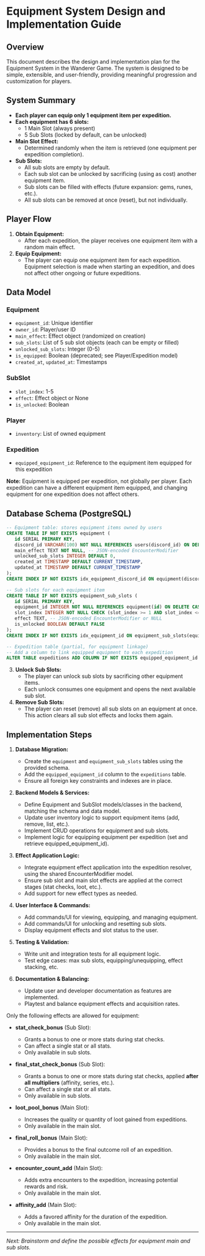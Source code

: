 # Equipment System Design and Implementation Guide

## Overview
This document describes the design and implementation plan for the Equipment System in the Wanderer Game. The system is designed to be simple, extensible, and user-friendly, providing meaningful progression and customization for players.

## System Summary
- **Each player can equip only 1 equipment item per expedition.**
- **Each equipment has 6 slots:**
  - 1 Main Slot (always present)
  - 5 Sub Slots (locked by default, can be unlocked)
- **Main Slot Effect:**
  - Determined randomly when the item is retrieved (one equipment per expedition completion).
- **Sub Slots:**
  - All sub slots are empty by default.
  - Each sub slot can be unlocked by sacrificing (using as cost) another equipment item.
  - Sub slots can be filled with effects (future expansion: gems, runes, etc.).
  - All sub slots can be removed at once (reset), but not individually.

## Player Flow
1. **Obtain Equipment:**
   - After each expedition, the player receives one equipment item with a random main effect.
2. **Equip Equipment:**
   - The player can equip one equipment item for each expedition. Equipment selection is made when starting an expedition, and does not affect other ongoing or future expeditions.
## Data Model

### Equipment
- `equipment_id`: Unique identifier
- `owner_id`: Player/user ID
- `main_effect`: Effect object (randomized on creation)
- `sub_slots`: List of 5 sub slot objects (each can be empty or filled)
- `unlocked_sub_slots`: Integer (0-5)
- `is_equipped`: Boolean (deprecated; see Player/Expedition model)
- `created_at`, `updated_at`: Timestamps

### SubSlot
- `slot_index`: 1-5
- `effect`: Effect object or None
- `is_unlocked`: Boolean

### Player
- `inventory`: List of owned equipment

### Expedition
- `equipped_equipment_id`: Reference to the equipment item equipped for this expedition

**Note:** Equipment is equipped per expedition, not globally per player. Each expedition can have a different equipment item equipped, and changing equipment for one expedition does not affect others.

## Database Schema (PostgreSQL)

```sql
-- Equipment table: stores equipment items owned by users
CREATE TABLE IF NOT EXISTS equipment (
   id SERIAL PRIMARY KEY,
   discord_id VARCHAR(100) NOT NULL REFERENCES users(discord_id) ON DELETE CASCADE,
   main_effect TEXT NOT NULL, -- JSON-encoded EncounterModifier
   unlocked_sub_slots INTEGER DEFAULT 0,
   created_at TIMESTAMP DEFAULT CURRENT_TIMESTAMP,
   updated_at TIMESTAMP DEFAULT CURRENT_TIMESTAMP
);
CREATE INDEX IF NOT EXISTS idx_equipment_discord_id ON equipment(discord_id);

-- Sub slots for each equipment item
CREATE TABLE IF NOT EXISTS equipment_sub_slots (
   id SERIAL PRIMARY KEY,
   equipment_id INTEGER NOT NULL REFERENCES equipment(id) ON DELETE CASCADE,
   slot_index INTEGER NOT NULL CHECK (slot_index >= 1 AND slot_index <= 5),
   effect TEXT, -- JSON-encoded EncounterModifier or NULL
   is_unlocked BOOLEAN DEFAULT FALSE
);
CREATE INDEX IF NOT EXISTS idx_equipment_id ON equipment_sub_slots(equipment_id);

-- Expedition table (partial, for equipment linkage)
-- Add a column to link equipped equipment to each expedition
ALTER TABLE expeditions ADD COLUMN IF NOT EXISTS equipped_equipment_id INTEGER REFERENCES equipment(id);
```
3. **Unlock Sub Slots:**
   - The player can unlock sub slots by sacrificing other equipment items.
   - Each unlock consumes one equipment and opens the next available sub slot.
4. **Remove Sub Slots:**
   - The player can reset (remove) all sub slots on an equipment at once. This action clears all sub slot effects and locks them again.



## Implementation Steps

1. **Database Migration:**
   - Create the `equipment` and `equipment_sub_slots` tables using the provided schema.
   - Add the `equipped_equipment_id` column to the `expeditions` table.
   - Ensure all foreign key constraints and indexes are in place.

2. **Backend Models & Services:**
   - Define Equipment and SubSlot models/classes in the backend, matching the schema and data model.
   - Update user inventory logic to support equipment items (add, remove, list, etc.).
   - Implement CRUD operations for equipment and sub slots.
   - Implement logic for equipping equipment per expedition (set and retrieve equipped_equipment_id).

3. **Effect Application Logic:**
   - Integrate equipment effect application into the expedition resolver, using the shared EncounterModifier model.
   - Ensure sub slot and main slot effects are applied at the correct stages (stat checks, loot, etc.).
   - Add support for new effect types as needed.

4. **User Interface & Commands:**
   - Add commands/UI for viewing, equipping, and managing equipment.
   - Add commands/UI for unlocking and resetting sub slots.
   - Display equipment effects and slot status to the user.

5. **Testing & Validation:**
   - Write unit and integration tests for all equipment logic.
   - Test edge cases: max sub slots, equipping/unequipping, effect stacking, etc.

6. **Documentation & Balancing:**
   - Update user and developer documentation as features are implemented.
   - Playtest and balance equipment effects and acquisition rates.


Only the following effects are allowed for equipment:

- **stat_check_bonus** (Sub Slot):
   - Grants a bonus to one or more stats during stat checks.
   - Can affect a single stat or all stats.
   - Only available in sub slots.

- **final_stat_check_bonus** (Sub Slot):
   - Grants a bonus to one or more stats during stat checks, applied **after all multipliers** (affinity, series, etc.).
   - Can affect a single stat or all stats.
   - Only available in sub slots.

- **loot_pool_bonus** (Main Slot):
   - Increases the quality or quantity of loot gained from expeditions.
   - Only available in the main slot.

- **final_roll_bonus** (Main Slot):
   - Provides a bonus to the final outcome roll of an expedition.
   - Only available in the main slot.

- **encounter_count_add** (Main Slot):
   - Adds extra encounters to the expedition, increasing potential rewards and risk.
   - Only available in the main slot.

- **affinity_add** (Main Slot):
   - Adds a favored affinity for the duration of the expedition.
   - Only available in the main slot.

---

*Next: Brainstorm and define the possible effects for equipment main and sub slots.*
